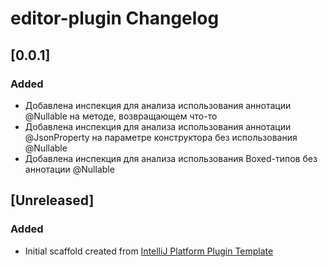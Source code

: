 <!-- Keep a Changelog guide -> https://keepachangelog.com -->

# editor-plugin Changelog

## [0.0.1]
### Added
- Добавлена инспекция для анализа использования аннотации @Nullable на методе, возвращающем что-то
- Добавлена инспекция для анализа использования аннотации @JsonProperty на параметре конструктора без использования @Nullable
- Добавлена инспекция для анализа использования Boxed-типов без аннотации @Nullable

## [Unreleased]
### Added
- Initial scaffold created from [IntelliJ Platform Plugin Template](https://github.com/JetBrains/intellij-platform-plugin-template)
